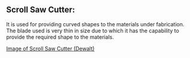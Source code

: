 ## Scroll Saw Cutter:
It is used for providing curved shapes to the materials under fabrication. The blade used is very thin in size due to which it has the capability to provide the required shape to the materials.

[Image of Scroll Saw Cutter (Dewalt)](/img/scrollsaw.jpg)

